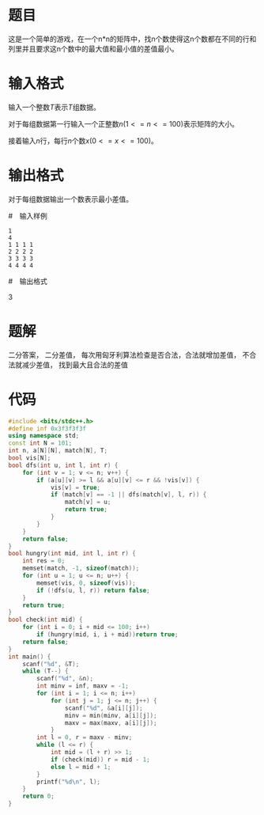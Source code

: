 # 题目

这是一个简单的游戏，在一个n*n的矩阵中，找n个数使得这n个数都在不同的行和列里并且要求这n个数中的最大值和最小值的差值最小。

# 输入格式

输入一个整数$T$表示$T$组数据。

对于每组数据第一行输入一个正整数$n(1<=n<=100)$表示矩阵的大小。

接着输入$n$行，每行$n$个数$x(0<=x<=100)$。

# 输出格式

对于每组数据输出一个数表示最小差值。

#　输入样例

```
1
4
1 1 1 1
2 2 2 2
3 3 3 3
4 4 4 4
```

#　输出格式

3

# 题解

二分答案， 二分差值， 每次用匈牙利算法检查是否合法，合法就增加差值， 不合法就减少差值， 找到最大且合法的差值

# 代码

```cpp
#include <bits/stdc++.h>
#define inf 0x3f3f3f3f
using namespace std;
const int N = 101;
int n, a[N][N], match[N], T;
bool vis[N];
bool dfs(int u, int l, int r) {
    for (int v = 1; v <= n; v++) {
        if (a[u][v] >= l && a[u][v] <= r && !vis[v]) {
            vis[v] = true;
            if (match[v] == -1 || dfs(match[v], l, r)) {
                match[v] = u;
                return true;
            }
        }
    }
    return false;
}
bool hungry(int mid, int l, int r) {
    int res = 0;
    memset(match, -1, sizeof(match));
    for (int u = 1; u <= n; u++) {
        memset(vis, 0, sizeof(vis));
        if (!dfs(u, l, r)) return false;
    }
    return true;
}
bool check(int mid) {
    for (int i = 0; i + mid <= 100; i++)
        if (hungry(mid, i, i + mid))return true;
    return false;
}
int main() {
    scanf("%d", &T);
    while (T--) {
        scanf("%d", &n);
        int minv = inf, maxv = -1;
        for (int i = 1; i <= n; i++)
            for (int j = 1; j <= n; j++) {
                scanf("%d", &a[i][j]);
                minv = min(minv, a[i][j]);
                maxv = max(maxv, a[i][j]);
            }
        int l = 0, r = maxv - minv;
        while (l <= r) {
            int mid = (l + r) >> 1;
            if (check(mid)) r = mid - 1;
            else l = mid + 1;
        }
        printf("%d\n", l);
    }
    return 0;
}
```